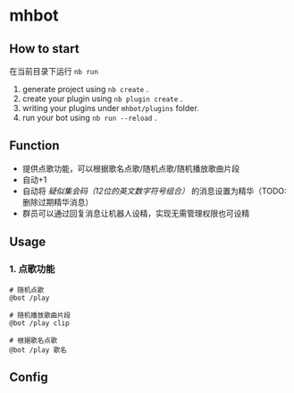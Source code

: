 # mhbot

## How to start

在当前目录下运行 `nb run`

1. generate project using `nb create` .
2. create your plugin using `nb plugin create` .
3. writing your plugins under `mhbot/plugins` folder.
4. run your bot using `nb run --reload` .

## Function

- 提供点歌功能，可以根据歌名点歌/随机点歌/随机播放歌曲片段
- 自动+1
- 自动将 *疑似集会码（12位的英文数字符号组合）* 的消息设置为精华（TODO: 删除过期精华消息）
- 群员可以通过回复消息让机器人设精，实现无需管理权限也可设精


## Usage

### 1. 点歌功能

```
# 随机点歌
@bot /play

# 随机播放歌曲片段
@bot /play clip

# 根据歌名点歌
@bot /play 歌名
```

### 

## Config